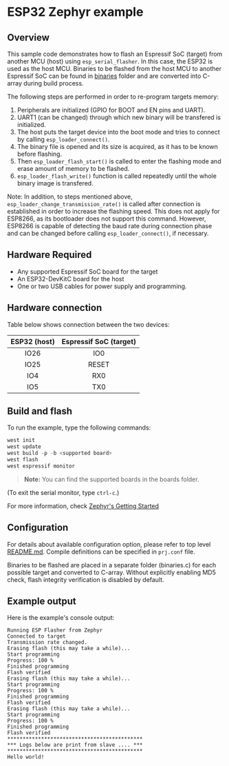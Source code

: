 # ESP32 Zephyr example

## Overview

This sample code demonstrates how to flash an Espressif SoC (target) from another MCU (host) using
`esp_serial_flasher`. In this case, the ESP32 is used as the host MCU.
Binaries to be flashed from the host MCU to another Espressif SoC can be found in [binaries](../binaries/) folder
and are converted into C-array during build process.

The following steps are performed in order to re-program targets memory:

1. Peripherals are initialized (GPIO for BOOT and EN pins and UART).
2. UART1 (can be changed) through which new binary will be transfered is initialized.
3. The host puts the target device into the boot mode and tries to connect by calling `esp_loader_connect()`.
4. The binary file is opened and its size is acquired, as it has to be known before flashing.
5. Then `esp_loader_flash_start()` is called to enter the flashing mode and erase amount of memory to be flashed.
6. `esp_loader_flash_write()` function is called repeatedly until the whole binary image is transfered.

Note: In addition, to steps mentioned above, `esp_loader_change_transmission_rate()` is called after connection
is established in order to increase the flashing speed. This does not apply for ESP8266, as its bootloader
does not support this command. However, ESP8266 is capable of detecting the baud rate during connection
phase and can be changed before calling `esp_loader_connect()`, if necessary.

## Hardware Required

* Any supported Espressif SoC board for the target
* An ESP32-DevKitC board for the host
* One or two USB cables for power supply and programming.

## Hardware connection

Table below shows connection between the two devices:

| ESP32 (host) | Espressif SoC (target) |
|:------------:|:----------------------:|
|    IO26      |           IO0          |
|    IO25      |          RESET         |
|    IO4       |           RX0          |
|    IO5       |           TX0          |

## Build and flash

To run the example, type the following commands:

```c
west init
west update
west build -p -b <supported board>
west flash
west espressif monitor
```
>**Note:** You can find the supported boards in the boards folder.

(To exit the serial monitor, type ``ctrl-c``.)

For more information, check [Zephyr's Getting Started](https://docs.zephyrproject.org/latest/develop/getting_started/index.html)

## Configuration

For details about available configuration option, please refer to top level [README.md](../../README.md).
Compile definitions can be specified in `prj.conf` file.

Binaries to be flashed are placed in a separate folder (binaries.c) for each possible target and converted to C-array. Without explicitly enabling MD5 check, flash integrity verification is disabled by default.

## Example output

Here is the example's console output:

``` text
Running ESP Flasher from Zephyr
Connected to target
Transmission rate changed.
Erasing flash (this may take a while)...
Start programming
Progress: 100 %
Finished programming
Flash verified
Erasing flash (this may take a while)...
Start programming
Progress: 100 %
Finished programming
Flash verified
Erasing flash (this may take a while)...
Start programming
Progress: 100 %
Finished programming
Flash verified
********************************************
*** Logs below are print from slave .... ***
********************************************
Hello world!
```
